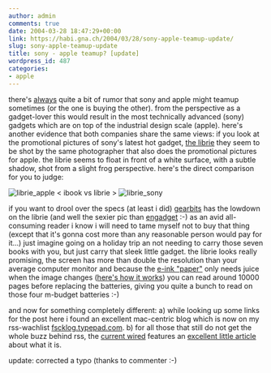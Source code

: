 ```yaml
---
author: admin
comments: true
date: 2004-03-28 18:47:29+00:00
link: https://habi.gna.ch/2004/03/28/sony-apple-teamup-update/
slug: sony-apple-teamup-update
title: sony - apple teamup? [update]
wordpress_id: 487
categories:
- apple
---
```


there's [always](http://fscklog.typepad.com/fsck/2004/02/die_alte_immerw.html) quite a bit of rumor that sony and apple might teamup sometimes (or the one is buying the other).
from the perspective as a gadget-lover this would result in the most technically advanced (sony) gadgets which are on top of the industrial design scale (apple).
here's another evidence that both companies share the same views: if you look at the promotional pictures of sony's latest hot gadget, [the librie](http://www.sony.jp/products/Consumer/LIBRIE/) they seem to be shot by the same photographer that also does the promotional pictures for apple.
the librie seems to float in front of a white surface, with a subtle shadow, shot from a slight frog perspective.
here's the direct comparison for you to judge:

![librie_apple](https://habi.gna.ch/blog/images/librie_apple.jpg) < ibook vs librie > ![librie_sony](https://habi.gna.ch/blog/images/librie_sony.jpg)

if you want to drool over the specs (at least i did) [gearbits](http://www.gearbits.com/archives/000639.html) has the lowdown on the librie (and well the sexier pic than [engadget](http://www.engadget.com/entry/3611739173995839/) :-)
as an avid all-consuming reader i know i will need to tame myself not to buy that thing (except that it's gonna cost more than any reasonable person would pay for it...)
just imagine going on a holiday trip an not needing to carry those seven books with you, but just carry that sleek little gadget.
the librie looks really promising, the screen has more than double the resolution than your average computer monitor and because the [e-ink "paper"](http://www.eink.com/index.html) only needs juice when the image changes ([here's how it works](http://www.eink.com/technology/index.html)) you can read around 10000 pages before replacing the batteries, giving you quite a bunch to read on those four m-budget batteries :-)

and now for something completely different:
a) while looking up some links for the post here i found an excellent mac-centric blog which is now on my rss-wachlist [fscklog.typepad.com](http://fscklog.typepad.com/).
b) for all those that still do not get the whole buzz behind rss, the [current wired](http://www.wired.com/wired/archive/12.04/) features an [excellent little article](http://www.wired.com/wired/archive/12.04/start.html?pg=7) about what it is.

update: corrected a typo (thanks to commenter :-)
